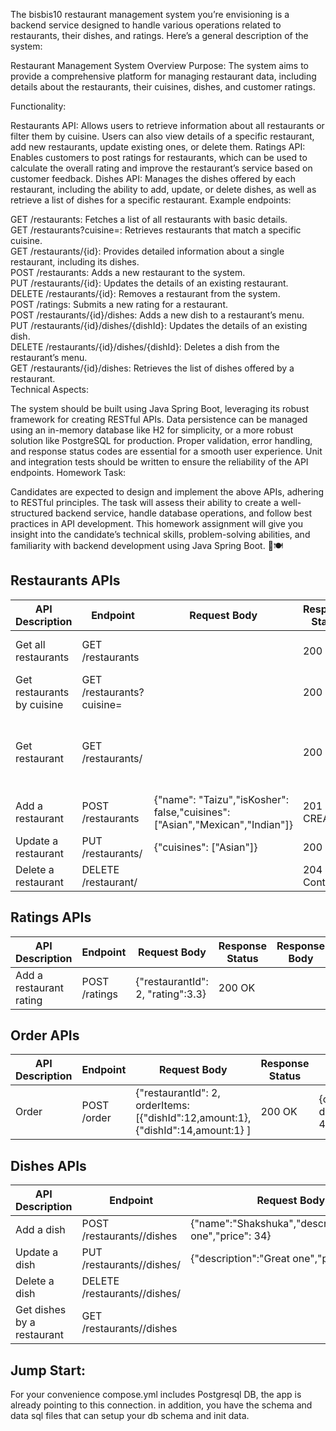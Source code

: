 The bisbis10 restaurant management system you’re envisioning is a backend service designed to handle various operations related to restaurants, their dishes, and ratings. Here’s a general description of the system:

Restaurant Management System Overview
Purpose: The system aims to provide a comprehensive platform for managing restaurant data, including details about the restaurants, their cuisines, dishes, and customer ratings.

Functionality:

Restaurants API: Allows users to retrieve information about all restaurants or filter them by cuisine. Users can also view details of a specific restaurant, add new restaurants, update existing ones, or delete them.
Ratings API: Enables customers to post ratings for restaurants, which can be used to calculate the overall rating and improve the restaurant’s service based on customer feedback.
Dishes API: Manages the dishes offered by each restaurant, including the ability to add, update, or delete dishes, as well as retrieve a list of dishes for a specific restaurant.
Example endpoints:

GET /restaurants: Fetches a list of all restaurants with basic details. <br>
GET /restaurants?cuisine=: Retrieves restaurants that match a specific cuisine.<br>
GET /restaurants/{id}: Provides detailed information about a single restaurant, including its dishes.<br>
POST /restaurants: Adds a new restaurant to the system.<br>
PUT /restaurants/{id}: Updates the details of an existing restaurant.<br>
DELETE /restaurants/{id}: Removes a restaurant from the system.<br>
POST /ratings: Submits a new rating for a restaurant.<br>
POST /restaurants/{id}/dishes: Adds a new dish to a restaurant’s menu.<br>
PUT /restaurants/{id}/dishes/{dishId}: Updates the details of an existing dish.<br>
DELETE /restaurants/{id}/dishes/{dishId}: Deletes a dish from the restaurant’s menu.<br>
GET /restaurants/{id}/dishes: Retrieves the list of dishes offered by a restaurant.<br>
Technical Aspects:

The system should be built using Java Spring Boot, leveraging its robust framework for creating RESTful APIs.
Data persistence can be managed using an in-memory database like H2 for simplicity, or a more robust solution like PostgreSQL for production.
Proper validation, error handling, and response status codes are essential for a smooth user experience.
Unit and integration tests should be written to ensure the reliability of the API endpoints.
Homework Task:

Candidates are expected to design and implement the above APIs, adhering to RESTful principles.
The task will assess their ability to create a well-structured backend service, handle database operations, and follow best practices in API development.
This homework assignment will give you insight into the candidate’s technical skills, problem-solving abilities, and familiarity with backend development using Java Spring Boot. 🚀🍽️



## Restaurants APIs

| API Description           | Endpoint                | Request Body                                             | Response Status | Response Body                                                                                           |
|---------------------------|-------------------------|----------------------------------------------------------|-----------------|--------------------------------------------------------------------------------------------------------|
| Get all restaurants       | GET /restaurants        |                                                          | 200 OK          | [{"id": "1","name": "Taizu","rating" : 4.83,"isKosher" : false,"cuisines": ["Asian","Mexican","Indian"]}] |
| Get restaurants by cuisine| GET /restaurants?cuisine= |                                                         | 200 OK          | [{"id": "1","name": "Taizu","rating" : 4.83,"isKosher" : false,"cuisines": ["Asian","Mexican","Indian"]}] |
| Get restaurant            | GET /restaurants/       |                                                          | 200 OK          | {"id": "1","name": "Taizu","rating" : 4.83,"isKosher" : false,"cuisines": ["Asian","Mexican","Indian"],"dishes": [{"id": "1","name": "Noodles","description": "Amazing one","price": 59}]} |
| Add a restaurant          | POST /restaurants       | {"name": "Taizu","isKosher": false,"cuisines": ["Asian","Mexican","Indian"]} | 201 CREATED     |                                                                                                        |
| Update a restaurant       | PUT /restaurants/       | {"cuisines": ["Asian"]}                                 | 200 OK          |                                                                                                        |
| Delete a restaurant       | DELETE /restaurant/     |                                                          | 204 No Content  |                                                                                                        |

## Ratings APIs

| API Description           | Endpoint               | Request Body                          | Response Status | Response Body |
|---------------------------|------------------------|---------------------------------------|-----------------|---------------|
| Add a restaurant rating   | POST /ratings          | {"restaurantId": 2, "rating":3.3}     | 200 OK          |               |

## Order APIs

| API Description           | Endpoint               | Request Body                          | Response Status | Response Body |
|---------------------------|------------------------|---------------------------------------|-----------------|---------------|
| Order    | POST /order          | {"restaurantId": 2, orderItems:[{"dishId":12,amount:1},{"dishId":14,amount:1}  ]   | 200 OK          |  {orderId:"ef401fc8-d545-424b-928d-4789cd47bb6e"}             |

## Dishes APIs

| API Description           | Endpoint                | Request Body                             | Response Status | Response Body                                                     |
|---------------------------|-------------------------|------------------------------------------|-----------------|------------------------------------------------------------------|
| Add a dish                | POST /restaurants//dishes | {"name":"Shakshuka","description":"Great one","price": 34} | 201 CREATED     |                                                                  |
| Update a dish             | PUT /restaurants//dishes/ | {"description":"Great one","price": 34} | 200 OK          |                                                                  |
| Delete a dish             | DELETE /restaurants//dishes/ |                                        | 204 No Content  |                                                                  |
| Get dishes by a restaurant| GET /restaurants//dishes  |                                         | 200 OK          | [{"id":"1","name":"Humus","description":"Good one","price": 48}] |




## Jump Start:
For your convenience compose.yml includes Postgresql DB, the app is already pointing to this connection.
in addition, you have the schema and data sql files that can setup your db schema and init data. 
